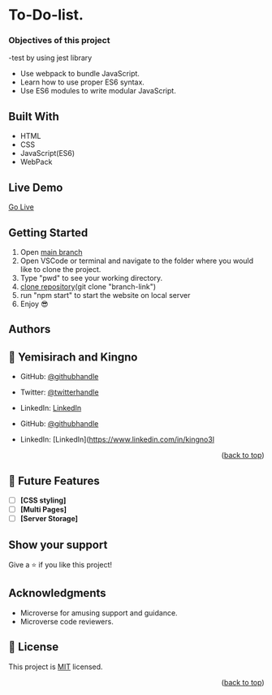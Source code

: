 # To-Do-list.

### Objectives of this project
-test by using jest library
- Use webpack to bundle JavaScript.
- Learn how to use proper ES6 syntax.
- Use ES6 modules to write modular JavaScript.


## Built With

- HTML
- CSS
- JavaScript(ES6)
- WebPack

## Live Demo

[Go Live](https://yemisirach.github.io/Todo-List/dist/) 

## Getting Started

1. Open [main branch](https://github.com/Yemisirach/Todo-List.git)
2. Open VSCode or terminal and navigate to the folder where you would like to clone the project.
3. Type "pwd" to see your working directory.
4. [clone repository](git@github.com:Yemisirach/Todo-List.git)(git clone "branch-link")
5. run "npm start" to start the website on local server
6. Enjoy 😎

## Authors

## 👥 Yemisirach and Kingno

- GitHub: [@githubhandle](https://github.com/Yemisirach)
- Twitter: [@twitterhandle](https://twitter.com/TamiratYemisrach)
- LinkedIn: [LinkedIn](https://www.linkedin.com/in/yemisirach)

- GitHub: [@githubhandle](https://github.com/kingno3l)
- LinkedIn: [LinkedIn](https://www.linkedin.com/in/kingno3l

<p align="right">(<a href="#readme-top">back to top</a>)</p>

## 🔭 Future Features <a name="future-features"></a>

- [ ] **[CSS styling]**
- [ ] **[Multi Pages]**
- [ ] **[Server Storage]**

## Show your support

Give a ⭐️ if you like this project!

## Acknowledgments

- Microverse for amusing support and guidance.
- Microverse code reviewers.

## 📝 License <a name="license"></a>

This project is [MIT](./LICENSE) licensed.

<p align="right">(<a href="#readme-top">back to top</a>)</p>
